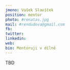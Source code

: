 ```yaml
---
jmeno: Vašek Slavíček
position: mentor
photo: #renatas.jpg
mail: #rendudova@gmail.com
fb: 
twitter: 
linkedin: 
web: 
bio: Mentoruji v dílně
---
```

TBD